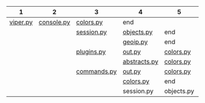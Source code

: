 | 1                    | 2                                | 3                                  | 4                                   | 5                              | 6   |
|----------------------|----------------------------------|------------------------------------|-------------------------------------|--------------------------------|-----|
| [viper.py](viper.py) | [console.py](konsole/console.py) | [colors.py](konsole/colors.py)     | end                                 |                                |     |
|                      |                                  | [session.py](konsole/session.py)   | [objects.py](konsole/objects.py)    | end                            |     |
|                      |                                  |                                    | [geoip.py](konsole/geoip/geoip.py)  | end                            |     |
|                      |                                  | [plugins.py](konsole/plugins.py)   | [out.py](konsole/out.py)            | [colors.py](konsole/colors.py) | end |
|                      |                                  |                                    | [abstracts.py](konsole/abstract.py) | [colors.py](konsole/colors.py) | end |
|                      |                                  | [commands.py](konsole/commands.py) | [out.py](konsole/abstract.py)       | [colors.py](konsole/colors.py) | end |
|                      |                                  |                                    | [colors.py](konsole/colors.py)      | end                            |     |
|                      |                                  |                                    | session.py                          | objects.py                     | end |

